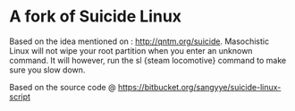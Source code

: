 A fork of Suicide Linux
=================

Based on the idea mentioned on : http://qntm.org/suicide. Masochistic Linux will not wipe your root partition when you enter an unknown command. It will however, run the sl {steam locomotive} command to make sure you slow down.

Based on the source code @ https://bitbucket.org/sangyye/suicide-linux-script
